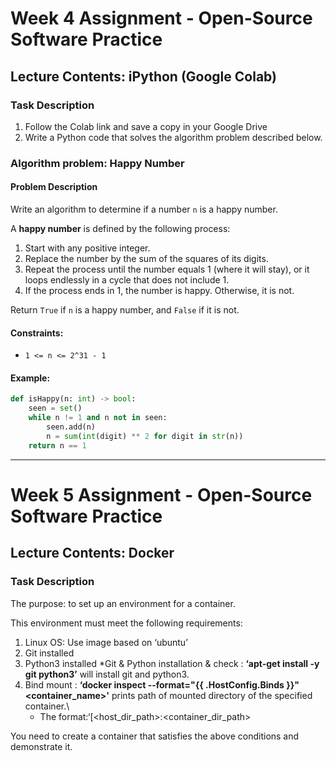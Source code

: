 # Week 4 Assignment - Open-Source Software Practice

## Lecture Contents: iPython (Google Colab)

### Task Description
1. Follow the Colab link and save a copy in your Google Drive
2. Write a Python code that solves the algorithm problem described below.
   
### Algorithm problem: Happy Number

#### Problem Description
Write an algorithm to determine if a number `n` is a happy number.

A **happy number** is defined by the following process:
1. Start with any positive integer.
2. Replace the number by the sum of the squares of its digits.
3. Repeat the process until the number equals 1 (where it will stay), or it loops endlessly in a cycle that does not include 1.
4. If the process ends in 1, the number is happy. Otherwise, it is not.

Return `True` if `n` is a happy number, and `False` if it is not.

#### Constraints:
- `1 <= n <= 2^31 - 1`

#### Example:
```python
def isHappy(n: int) -> bool:
    seen = set()
    while n != 1 and n not in seen:
        seen.add(n)
        n = sum(int(digit) ** 2 for digit in str(n))
    return n == 1
```

---
# Week 5 Assignment - Open-Source Software Practice

## Lecture Contents: Docker

### Task Description
The purpose: to set up an environment for a container.

This environment must meet the following requirements:
1. Linux OS: Use image based on ‘ubuntu’
2. Git installed
3. Python3 installed
   *Git & Python installation & check
   : **‘apt-get install -y git python3’** will install git and python3.
4. Bind mount
   : **‘docker inspect --format="{{ .HostConfig.Binds }}" <container_name>'** prints path of mounted directory of the specified container.\
   - The format:‘[<host_dir_path>:<container_dir_path>

You need to create a container that satisfies the above conditions and demonstrate it.
